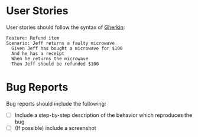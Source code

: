 # User Stories
User stories should follow the syntax of [Gherkin](https://cucumber.io/docs/reference):
```
Feature: Refund item
Scenario: Jeff returns a faulty microwave
  Given Jeff has bought a microwave for $100
  And he has a receipt
  When he returns the microwave
  Then Jeff should be refunded $100
```

# Bug Reports
Bug reports should include the following:
- [ ] Include a step-by-step description of the behavior which reproduces the bug
- [ ] (If possible) include a screenshot
